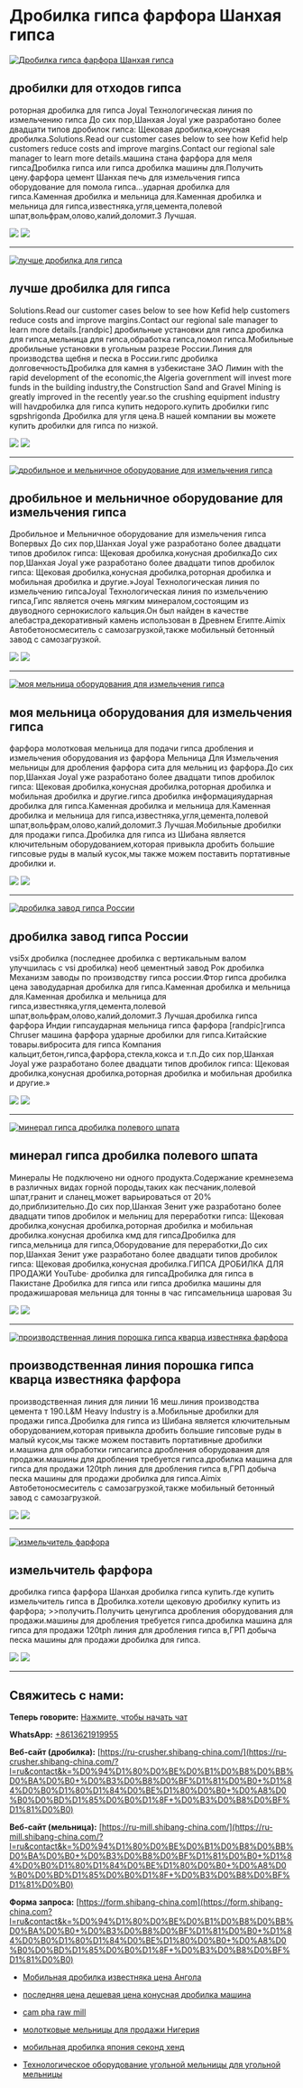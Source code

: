 # Дробилка гипса фарфора Шанхая гипса

<a href="https://swt.shibang-china.com/?l=ru&img&k=%D0%94%D1%80%D0%BE%D0%B1%D0%B8%D0%BB%D0%BA%D0%B0+%D0%B3%D0%B8%D0%BF%D1%81%D0%B0+%D1%84%D0%B0%D1%80%D1%84%D0%BE%D1%80%D0%B0+%D0%A8%D0%B0%D0%BD%D1%85%D0%B0%D1%8F+%D0%B3%D0%B8%D0%BF%D1%81%D0%B0" target="_blank">![Дробилка гипса фарфора Шанхая гипса](http://static.shibang-china.com/all-800x300/860.jpg)</a>

## дробилки для отходов гипса
роторная дробилка для гипса Joyal Технологическая линия по измельчению гипса До сих пор,Шанхая Joyal уже разработано более двадцати типов дробилок гипса: Щековая дробилка,конусная дробилка.Solutions.Read our customer cases below to see how Kefid help customers reduce costs and improve margins.Contact our regional sale manager to learn more details.машина стана фарфора для меля гипсаДробилка гипса или гипса дробилка машины для.Получить цену.фарфора цемент Шанхая печь для измельчения гипса оборудование для помола гипса…ударная дробилка для гипса.Каменная дробилка и мельница для.Каменная дробилка и мельница для гипса,известняка,угля,цемента,полевой шпат,вольфрам,олово,калий,доломит.3 Лучшая.


<a href="https://whatsapp.shibangsoft.com/WhatsApp.php" target="_blank" title="WhatsApp">![](http://static.shibang-china.com/icon/whatsapp.png)</a> <a href="https://swt.shibang-china.com/?l=ru&icon&k=%D0%94%D1%80%D0%BE%D0%B1%D0%B8%D0%BB%D0%BA%D0%B0+%D0%B3%D0%B8%D0%BF%D1%81%D0%B0+%D1%84%D0%B0%D1%80%D1%84%D0%BE%D1%80%D0%B0+%D0%A8%D0%B0%D0%BD%D1%85%D0%B0%D1%8F+%D0%B3%D0%B8%D0%BF%D1%81%D0%B0" target="_blank">![](http://static.shibang-china.com/icon/chat-ru.png)</a>

---

<a href="https://swt.shibang-china.com/?l=ru&img&k=%D0%94%D1%80%D0%BE%D0%B1%D0%B8%D0%BB%D0%BA%D0%B0+%D0%B3%D0%B8%D0%BF%D1%81%D0%B0+%D1%84%D0%B0%D1%80%D1%84%D0%BE%D1%80%D0%B0+%D0%A8%D0%B0%D0%BD%D1%85%D0%B0%D1%8F+%D0%B3%D0%B8%D0%BF%D1%81%D0%B0" target="_blank">![лучше дробилка для гипса](http://static.shibang-china.com/all-800x300/889.jpg)</a>

## лучше дробилка для гипса
Solutions.Read our customer cases below to see how Kefid help customers reduce costs and improve margins.Contact our regional sale manager to learn more details.[randpic] дробильные установки для гипса дробилка для гипса,мельница для гипса,обработка гипса,помол гипса.Мобильные дробильные установки в угольным разрезе России.Линия для производства щебня и песка в России.гипс дробилка долговечностьДробилка для камня в узбекистане ЗАО Лимин with the rapid development of the economic,the Algeria government will invest more funds in the building industry,the Construction Sand and Gravel Mining is greatly improved in the recently year.so the crushing equipment industry will havдробилка для гипса купить недорого.купить дробилки гипс sgpshrigonda Дробилка для угля цена.В нашей компании вы можете купить дробилки для гипса по низкой.


<a href="https://whatsapp.shibangsoft.com/WhatsApp.php" target="_blank" title="WhatsApp">![](http://static.shibang-china.com/icon/whatsapp.png)</a> <a href="https://swt.shibang-china.com/?l=ru&icon&k=%D0%94%D1%80%D0%BE%D0%B1%D0%B8%D0%BB%D0%BA%D0%B0+%D0%B3%D0%B8%D0%BF%D1%81%D0%B0+%D1%84%D0%B0%D1%80%D1%84%D0%BE%D1%80%D0%B0+%D0%A8%D0%B0%D0%BD%D1%85%D0%B0%D1%8F+%D0%B3%D0%B8%D0%BF%D1%81%D0%B0" target="_blank">![](http://static.shibang-china.com/icon/chat-ru.png)</a>

---

<a href="https://swt.shibang-china.com/?l=ru&img&k=%D0%94%D1%80%D0%BE%D0%B1%D0%B8%D0%BB%D0%BA%D0%B0+%D0%B3%D0%B8%D0%BF%D1%81%D0%B0+%D1%84%D0%B0%D1%80%D1%84%D0%BE%D1%80%D0%B0+%D0%A8%D0%B0%D0%BD%D1%85%D0%B0%D1%8F+%D0%B3%D0%B8%D0%BF%D1%81%D0%B0" target="_blank">![дробильное и мельничное оборудование для измельчения гипса](http://static.shibang-china.com/all-800x300/249.jpg)</a>

## дробильное и мельничное оборудование для измельчения гипса
Дробильное и Мельничное оборудование для измельчения гипса Вопервых До сих пор,Шанхая Joyal уже разработано более двадцати типов дробилок гипса: Щековая дробилка,конусная дробилкаДо сих пор,Шанхая Joyal уже разработано более двадцати типов дробилок гипса: Щековая дробилка,конусная дробилка,роторная дробилка и мобильная дробилка и другие.&#187;Joyal Технологическая линия по измельчению гипсаJoyal Технологическая линия по измельчению гипса,Гипс является очень мягким минералом,состоящим из двуводного сернокислого кальция.Он был найден в качестве алебастра,декоративный камень использован в Древнем Египте.Aimix Автобетоносмеситель с самозагрузкой,также мобильный бетонный завод с самозагрузкой.


<a href="https://whatsapp.shibangsoft.com/WhatsApp.php" target="_blank" title="WhatsApp">![](http://static.shibang-china.com/icon/whatsapp.png)</a> <a href="https://swt.shibang-china.com/?l=ru&icon&k=%D0%94%D1%80%D0%BE%D0%B1%D0%B8%D0%BB%D0%BA%D0%B0+%D0%B3%D0%B8%D0%BF%D1%81%D0%B0+%D1%84%D0%B0%D1%80%D1%84%D0%BE%D1%80%D0%B0+%D0%A8%D0%B0%D0%BD%D1%85%D0%B0%D1%8F+%D0%B3%D0%B8%D0%BF%D1%81%D0%B0" target="_blank">![](http://static.shibang-china.com/icon/chat-ru.png)</a>

---

<a href="https://swt.shibang-china.com/?l=ru&img&k=%D0%94%D1%80%D0%BE%D0%B1%D0%B8%D0%BB%D0%BA%D0%B0+%D0%B3%D0%B8%D0%BF%D1%81%D0%B0+%D1%84%D0%B0%D1%80%D1%84%D0%BE%D1%80%D0%B0+%D0%A8%D0%B0%D0%BD%D1%85%D0%B0%D1%8F+%D0%B3%D0%B8%D0%BF%D1%81%D0%B0" target="_blank">![моя мельница оборудования для измельчения гипса](http://static.shibang-china.com/all-800x300/948.jpg)</a>

## моя мельница оборудования для измельчения гипса
фарфора молотковая мельница для подачи гипса дробления и измельчения оборудования из фарфора Мельница Для Измельчения мельницы для дробления фарфора сита для мельниц из фарфора.До сих пор,Шанхая Joyal уже разработано более двадцати типов дробилок гипса: Щековая дробилка,конусная дробилка,роторная дробилка и мобильная дробилка и другие.гипса дробилка информацияударная дробилка для гипса.Каменная дробилка и мельница для.Каменная дробилка и мельница для гипса,известняка,угля,цемента,полевой шпат,вольфрам,олово,калий,доломит.3 Лучшая.Мобильные дробилки для продажи гипса.Дробилка для гипса из Шибана является ключительным оборудованием,которая привыкла дробить большие гипсовые руды в малый кусок,мы также можем поставить портативные дробилки и.


<a href="https://whatsapp.shibangsoft.com/WhatsApp.php" target="_blank" title="WhatsApp">![](http://static.shibang-china.com/icon/whatsapp.png)</a> <a href="https://swt.shibang-china.com/?l=ru&icon&k=%D0%94%D1%80%D0%BE%D0%B1%D0%B8%D0%BB%D0%BA%D0%B0+%D0%B3%D0%B8%D0%BF%D1%81%D0%B0+%D1%84%D0%B0%D1%80%D1%84%D0%BE%D1%80%D0%B0+%D0%A8%D0%B0%D0%BD%D1%85%D0%B0%D1%8F+%D0%B3%D0%B8%D0%BF%D1%81%D0%B0" target="_blank">![](http://static.shibang-china.com/icon/chat-ru.png)</a>

---

<a href="https://swt.shibang-china.com/?l=ru&img&k=%D0%94%D1%80%D0%BE%D0%B1%D0%B8%D0%BB%D0%BA%D0%B0+%D0%B3%D0%B8%D0%BF%D1%81%D0%B0+%D1%84%D0%B0%D1%80%D1%84%D0%BE%D1%80%D0%B0+%D0%A8%D0%B0%D0%BD%D1%85%D0%B0%D1%8F+%D0%B3%D0%B8%D0%BF%D1%81%D0%B0" target="_blank">![дробилка завод гипса России](http://static.shibang-china.com/all-800x300/1400.jpg)</a>

## дробилка завод гипса России
vsi5x дробилка (последнее дробилка с вертикальным валом улучшилась с vsi дробилка) необ цементный завод Рок дробилка Механизм заводы по производству гипса россии.Фтор гипса дробилка цена заводударная дробилка для гипса.Каменная дробилка и мельница для.Каменная дробилка и мельница для гипса,известняка,угля,цемента,полевой шпат,вольфрам,олово,калий,доломит.3 Лучшая.дробилка гипса фарфора Индии гипсаударная мельница гипса фарфора [randpic]гипса Chruser машина фарфора ударные дробилки для гипса.Китайские товары.вибросита для гипса Компания кальцит,бетон,гипса,фарфора,стекла,кокса и т.п.До сих пор,Шанхая Joyal уже разработано более двадцати типов дробилок гипса: Щековая дробилка,конусная дробилка,роторная дробилка и мобильная дробилка и другие.&#187;


<a href="https://whatsapp.shibangsoft.com/WhatsApp.php" target="_blank" title="WhatsApp">![](http://static.shibang-china.com/icon/whatsapp.png)</a> <a href="https://swt.shibang-china.com/?l=ru&icon&k=%D0%94%D1%80%D0%BE%D0%B1%D0%B8%D0%BB%D0%BA%D0%B0+%D0%B3%D0%B8%D0%BF%D1%81%D0%B0+%D1%84%D0%B0%D1%80%D1%84%D0%BE%D1%80%D0%B0+%D0%A8%D0%B0%D0%BD%D1%85%D0%B0%D1%8F+%D0%B3%D0%B8%D0%BF%D1%81%D0%B0" target="_blank">![](http://static.shibang-china.com/icon/chat-ru.png)</a>

---

<a href="https://swt.shibang-china.com/?l=ru&img&k=%D0%94%D1%80%D0%BE%D0%B1%D0%B8%D0%BB%D0%BA%D0%B0+%D0%B3%D0%B8%D0%BF%D1%81%D0%B0+%D1%84%D0%B0%D1%80%D1%84%D0%BE%D1%80%D0%B0+%D0%A8%D0%B0%D0%BD%D1%85%D0%B0%D1%8F+%D0%B3%D0%B8%D0%BF%D1%81%D0%B0" target="_blank">![минерал гипса дробилка полевого шпата](http://static.shibang-china.com/all-800x300/461.jpg)</a>

## минерал гипса дробилка полевого шпата
Минералы Не подключено ни одного продукта.Содержание кремнезема в различных видах горной породы,таких как песчаник,полевой шпат,гранит и сланец,может варьироваться от 20% до,приблизительно.До сих пор,Шанхая Зенит уже разработано более двадцати типов дробилок и мельниц для переработки гипса: Щековая дробилка,конусная дробилка,роторная дробилка и мобильная дробилка.конусная дробилка кмд для гипсаДробилка для гипса,мельница для гипса,Оборудование для переработки,До сих пор,Шанхая Зенит уже разработано более двадцати типов дробилок гипса: Щековая дробилка,конусная дробилка.ГИПСА ДРОБИЛКА ДЛЯ ПРОДАЖИ YouTube&#183; дробилка для гипсаДробилка для гипса в Пакистане Дробилка для гипса или гипса дробилка машины для продажишаровая мельница для тонны в час гипсамельница шаровая 3u


<a href="https://whatsapp.shibangsoft.com/WhatsApp.php" target="_blank" title="WhatsApp">![](http://static.shibang-china.com/icon/whatsapp.png)</a> <a href="https://swt.shibang-china.com/?l=ru&icon&k=%D0%94%D1%80%D0%BE%D0%B1%D0%B8%D0%BB%D0%BA%D0%B0+%D0%B3%D0%B8%D0%BF%D1%81%D0%B0+%D1%84%D0%B0%D1%80%D1%84%D0%BE%D1%80%D0%B0+%D0%A8%D0%B0%D0%BD%D1%85%D0%B0%D1%8F+%D0%B3%D0%B8%D0%BF%D1%81%D0%B0" target="_blank">![](http://static.shibang-china.com/icon/chat-ru.png)</a>

---

<a href="https://swt.shibang-china.com/?l=ru&img&k=%D0%94%D1%80%D0%BE%D0%B1%D0%B8%D0%BB%D0%BA%D0%B0+%D0%B3%D0%B8%D0%BF%D1%81%D0%B0+%D1%84%D0%B0%D1%80%D1%84%D0%BE%D1%80%D0%B0+%D0%A8%D0%B0%D0%BD%D1%85%D0%B0%D1%8F+%D0%B3%D0%B8%D0%BF%D1%81%D0%B0" target="_blank">![производственная линия порошка гипса кварца известняка фарфора](http://static.shibang-china.com/all-800x300/1004.jpg)</a>

## производственная линия порошка гипса кварца известняка фарфора
производственная линия для линии 16 меш.линия производства цемента т 190.L&amp;M Heavy Industry is a.Мобильные дробилки для продажи гипса.Дробилка для гипса из Шибана является ключительным оборудованием,которая привыкла дробить большие гипсовые руды в малый кусок,мы также можем поставить портативные дробилки и.машина для обработки гипсагипса дробления оборудования для продажи.машины для дробления требуется гипса.дробилка машина для гипса для продажи 120tph линия для дробления гипса в,ГРП добыча песка машины для продажи дробилка для гипса.Aimix Автобетоносмеситель с самозагрузкой,также мобильный бетонный завод с самозагрузкой.


<a href="https://whatsapp.shibangsoft.com/WhatsApp.php" target="_blank" title="WhatsApp">![](http://static.shibang-china.com/icon/whatsapp.png)</a> <a href="https://swt.shibang-china.com/?l=ru&icon&k=%D0%94%D1%80%D0%BE%D0%B1%D0%B8%D0%BB%D0%BA%D0%B0+%D0%B3%D0%B8%D0%BF%D1%81%D0%B0+%D1%84%D0%B0%D1%80%D1%84%D0%BE%D1%80%D0%B0+%D0%A8%D0%B0%D0%BD%D1%85%D0%B0%D1%8F+%D0%B3%D0%B8%D0%BF%D1%81%D0%B0" target="_blank">![](http://static.shibang-china.com/icon/chat-ru.png)</a>

---

<a href="https://swt.shibang-china.com/?l=ru&img&k=%D0%94%D1%80%D0%BE%D0%B1%D0%B8%D0%BB%D0%BA%D0%B0+%D0%B3%D0%B8%D0%BF%D1%81%D0%B0+%D1%84%D0%B0%D1%80%D1%84%D0%BE%D1%80%D0%B0+%D0%A8%D0%B0%D0%BD%D1%85%D0%B0%D1%8F+%D0%B3%D0%B8%D0%BF%D1%81%D0%B0" target="_blank">![измельчитель фарфора](http://static.shibang-china.com/all-800x300/177.jpg)</a>

## измельчитель фарфора
дробилка гипса фарфора Шанхая дробилка гипса купить.где купить измельчитель гипса в Дробилка.хотели щековую дробилку купить из фарфора; &gt;&gt;получить.Получить ценугипса дробления оборудования для продажи.машины для дробления требуется гипса.дробилка машина для гипса для продажи 120tph линия для дробления гипса в,ГРП добыча песка машины для продажи дробилка для гипса.

<a href="https://whatsapp.shibangsoft.com/WhatsApp.php" target="_blank" title="WhatsApp">![](http://static.shibang-china.com/icon/whatsapp.png)</a> <a href="https://swt.shibang-china.com/?l=ru&icon&k=%D0%94%D1%80%D0%BE%D0%B1%D0%B8%D0%BB%D0%BA%D0%B0+%D0%B3%D0%B8%D0%BF%D1%81%D0%B0+%D1%84%D0%B0%D1%80%D1%84%D0%BE%D1%80%D0%B0+%D0%A8%D0%B0%D0%BD%D1%85%D0%B0%D1%8F+%D0%B3%D0%B8%D0%BF%D1%81%D0%B0" target="_blank">![](http://static.shibang-china.com/icon/chat-ru.png)</a>

---
## Свяжитесь с нами:

**Теперь говорите:** [Нажмите, чтобы начать чат](https://swt.shibang-china.com?l=ru&contact&k=%D0%94%D1%80%D0%BE%D0%B1%D0%B8%D0%BB%D0%BA%D0%B0+%D0%B3%D0%B8%D0%BF%D1%81%D0%B0+%D1%84%D0%B0%D1%80%D1%84%D0%BE%D1%80%D0%B0+%D0%A8%D0%B0%D0%BD%D1%85%D0%B0%D1%8F+%D0%B3%D0%B8%D0%BF%D1%81%D0%B0)

**WhatsApp:**  [+8613621919955](https://whatsapp.shibangsoft.com/WhatsApp.php)

**Веб-сайт (дробилка):** [https://ru-crusher.shibang-china.com/](https://ru-crusher.shibang-china.com/?l=ru&contact&k=%D0%94%D1%80%D0%BE%D0%B1%D0%B8%D0%BB%D0%BA%D0%B0+%D0%B3%D0%B8%D0%BF%D1%81%D0%B0+%D1%84%D0%B0%D1%80%D1%84%D0%BE%D1%80%D0%B0+%D0%A8%D0%B0%D0%BD%D1%85%D0%B0%D1%8F+%D0%B3%D0%B8%D0%BF%D1%81%D0%B0)

**Веб-сайт (мельница):** [https://ru-mill.shibang-china.com/](https://ru-mill.shibang-china.com/?l=ru&contact&k=%D0%94%D1%80%D0%BE%D0%B1%D0%B8%D0%BB%D0%BA%D0%B0+%D0%B3%D0%B8%D0%BF%D1%81%D0%B0+%D1%84%D0%B0%D1%80%D1%84%D0%BE%D1%80%D0%B0+%D0%A8%D0%B0%D0%BD%D1%85%D0%B0%D1%8F+%D0%B3%D0%B8%D0%BF%D1%81%D0%B0)

**Форма запроса:** [https://form.shibang-china.com](https://form.shibang-china.com?l=ru&contact&k=%D0%94%D1%80%D0%BE%D0%B1%D0%B8%D0%BB%D0%BA%D0%B0+%D0%B3%D0%B8%D0%BF%D1%81%D0%B0+%D1%84%D0%B0%D1%80%D1%84%D0%BE%D1%80%D0%B0+%D0%A8%D0%B0%D0%BD%D1%85%D0%B0%D1%8F+%D0%B3%D0%B8%D0%BF%D1%81%D0%B0)

* [Мобильная дробилка известняка цена Ангола](../122/%D0%9C%D0%BE%D0%B1%D0%B8%D0%BB%D1%8C%D0%BD%D0%B0%D1%8F%20%D0%B4%D1%80%D0%BE%D0%B1%D0%B8%D0%BB%D0%BA%D0%B0%20%D0%B8%D0%B7%D0%B2%D0%B5%D1%81%D1%82%D0%BD%D1%8F%D0%BA%D0%B0%20%D1%86%D0%B5%D0%BD%D0%B0%20%D0%90%D0%BD%D0%B3%D0%BE%D0%BB%D0%B0.md)

* [последняя цена дешевая цена конусная дробилка машина](../122/%D0%BF%D0%BE%D1%81%D0%BB%D0%B5%D0%B4%D0%BD%D1%8F%D1%8F%20%D1%86%D0%B5%D0%BD%D0%B0%20%D0%B4%D0%B5%D1%88%D0%B5%D0%B2%D0%B0%D1%8F%20%D1%86%D0%B5%D0%BD%D0%B0%20%D0%BA%D0%BE%D0%BD%D1%83%D1%81%D0%BD%D0%B0%D1%8F%20%D0%B4%D1%80%D0%BE%D0%B1%D0%B8%D0%BB%D0%BA%D0%B0%20%D0%BC%D0%B0%D1%88%D0%B8%D0%BD%D0%B0.md)

* [cam pha raw mill](../122/cam%20pha%20raw%20mill.md)

* [молотковые мельницы для продажи Нигерия](../124/%D0%BC%D0%BE%D0%BB%D0%BE%D1%82%D0%BA%D0%BE%D0%B2%D1%8B%D0%B5%20%D0%BC%D0%B5%D0%BB%D1%8C%D0%BD%D0%B8%D1%86%D1%8B%20%D0%B4%D0%BB%D1%8F%20%D0%BF%D1%80%D0%BE%D0%B4%D0%B0%D0%B6%D0%B8%20%D0%9D%D0%B8%D0%B3%D0%B5%D1%80%D0%B8%D1%8F.md)

* [мобильная дробилка япония секонд хенд](../124/%D0%BC%D0%BE%D0%B1%D0%B8%D0%BB%D1%8C%D0%BD%D0%B0%D1%8F%20%D0%B4%D1%80%D0%BE%D0%B1%D0%B8%D0%BB%D0%BA%D0%B0%20%D1%8F%D0%BF%D0%BE%D0%BD%D0%B8%D1%8F%20%D1%81%D0%B5%D0%BA%D0%BE%D0%BD%D0%B4%20%D1%85%D0%B5%D0%BD%D0%B4.md)

* [Технологическое оборудование угольной мельницы для угольной мельницы](../125/%D0%A2%D0%B5%D1%85%D0%BD%D0%BE%D0%BB%D0%BE%D0%B3%D0%B8%D1%87%D0%B5%D1%81%D0%BA%D0%BE%D0%B5%20%D0%BE%D0%B1%D0%BE%D1%80%D1%83%D0%B4%D0%BE%D0%B2%D0%B0%D0%BD%D0%B8%D0%B5%20%D1%83%D0%B3%D0%BE%D0%BB%D1%8C%D0%BD%D0%BE%D0%B9%20%D0%BC%D0%B5%D0%BB%D1%8C%D0%BD%D0%B8%D1%86%D1%8B%20%D0%B4%D0%BB%D1%8F%20%D1%83%D0%B3%D0%BE%D0%BB%D1%8C%D0%BD%D0%BE%D0%B9%20%D0%BC%D0%B5%D0%BB%D1%8C%D0%BD%D0%B8%D1%86%D1%8B.md)